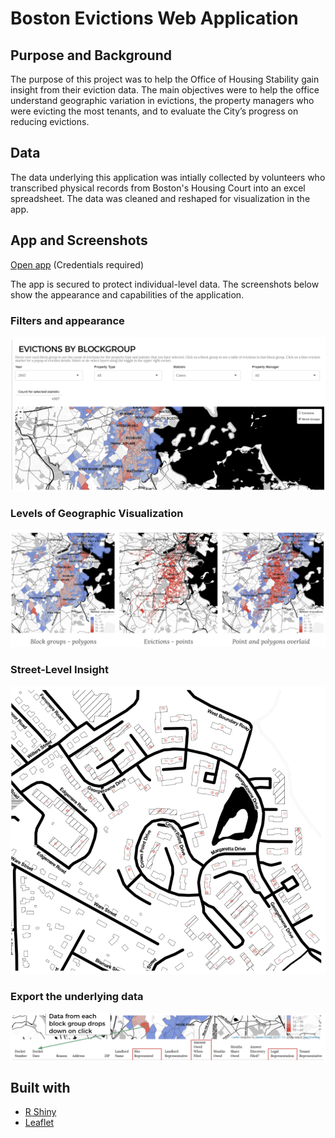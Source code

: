 # Boston Evictions Web Application

## Purpose and Background
The purpose of this project was to help the Office of Housing Stability gain insight from their eviction data. The main objectives were to help the office understand geographic variation in evictions, the property managers who were evicting the most tenants, and to evaluate the City’s progress on reducing evictions. 

## Data
The data underlying this application was intially collected by volunteers who transcribed physical records from Boston's Housing Court into an excel spreadsheet. The data was cleaned and reshaped for visualization in the app.

## App and Screenshots

[Open app](http://analytics.boston.gov:3838/app/eviction-analysis) (Credentials required)

The app is secured to protect individual-level data. The screenshots below show the appearance and capabilities of the application.

### Filters and appearance
![Image 1](https://github.com/lmckone/boston-evictions-app/blob/main/screenshots/evictionapp1.png)

### Levels of Geographic Visualization
![Image 2](https://github.com/lmckone/boston-evictions-app/blob/main/screenshots/evictionapp2.png)

### Street-Level Insight
![Image 3](https://github.com/lmckone/boston-evictions-app/blob/main/screenshots/evictionapp3.png)

### Export the underlying data
![Image 4](https://github.com/lmckone/boston-evictions-app/blob/main/screenshots/evictionapp4.png)


## Built with
- [R Shiny](https://shiny.rstudio.com/)
- [Leaflet](https://rstudio.github.io/leaflet/)

